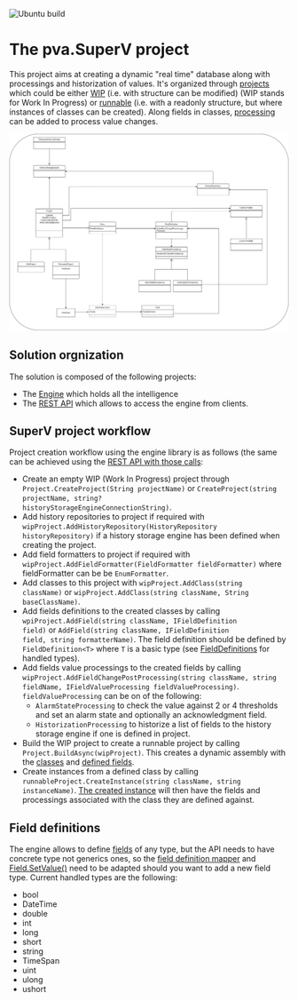 ![Ubuntu build](https://github.com/PVanack/pva.SuperV/actions/workflows/dotnet-ubuntu.yml/badge.svg?event=push)
# The pva.SuperV project
This project aims at creating a dynamic "real time" database along with processings and historization of values.
It's organized through [projects](/pva.SuperV.Engine/Project.cs)
which could be either [WIP](/pva.SuperV.Engine/WipProject.cs)
(i.e. with structure can be modified) (WIP stands for Work In Progress) or
[runnable](/pva.SuperV.Engine/RunnableProject.cs) (i.e. with a readonly
structure, but where instances of classes can be created).
Along fields in classes, [processing](/pva.SuperV.Engine/Processing/FieldValueProcessing.cs) can be added to process value changes.

![Structure diagram](/drawings/Structure.drawio.png)

## Solution orgnization
The solution is composed of the following projects:
- The [Engine](/pva.SuperV.Engine) which holds all the intelligence
- The [REST API](/pva.SuperV.Api) which allows to access the engine from clients.

## SuperV project workflow
Project creation workflow using the engine library is as follows (the same can be achieved using the [REST API with those calls](/pva.SuperV.Api/pva.SuperV.Api.http):
- Create an empty WIP (Work In Progress) project through <code>Project.CreateProject(String projectName)</code> or <code>CreateProject(string projectName, string? historyStorageEngineConnectionString)</code>.
- Add history repositories to project if required with <code>wipProject.AddHistoryRepository(HistoryRepository historyRepository)</code> if a history storage engine has been defined when creating the project.
- Add field formatters to project if required with <code>wipProject.AddFieldFormatter(FieldFormatter fieldFormatter)</code> where fieldFormatter can be be <code>EnumFormatter</code>.
- Add classes to this project with <code>wipProject.AddClass(string className)</code> or <code>wipProject.AddClass(string className, String baseClassName)</code>.
- Add fields definitions to the created classes by calling <code>wpiProject.AddField(string className, IFieldDefinition field)</code> or <code>AddField(string className, IFieldDefinition field, string formatterName)</code>. The field definition should be defined by <code>FieldDefinition\<T\></code> where <code>T</code> is a basic type (see [FieldDefinitions](#Field-definitions) for handled types).
- Add fields value processings to the created fields by calling <code>wipProject.AddFieldChangePostProcessing(string className, string fieldName, IFieldValueProcessing fieldValueProcessing)</code>. <code>fieldValueProcessing</code> can be on of the following:
	- <code>AlarmStateProcessing</code> to check the value against 2 or 4 thresholds and set an alarm state and optionally an acknowledgment field.
	- <code>HistorizationProcessing</code> to historize a list of fields to the history storage engine if one is defined in project.
- Build the WIP project to create a runnable project by calling <code>Project.BuildAsync(wipProject)</code>. This creates a dynamic assembly
with the [classes](/pva.SuperV.Engine/Class.cs)
and [defined fields](/pva.SuperV.Engine/FiedldDefinitions.cs).
- Create instances from a defined class by calling <code>runnableProject.CreateInstance(string className, string instanceName)</code>.
[The created instance](/pva.SuperV.Engine/Instance.cs) will then have the fields and processings associated with the class they are defined against.

## Field definitions
The engine allows to define [fields](/pva.SuperV.Engine/FiedldDefinitions.cs) of any type,
but the API needs to have concrete type not generics ones, so
the [field definition mapper](/pva.SuperV.Model/FieldDefinitions/FieldDefinitionMapper.cs) and
[Field.SetValue()](/pva.SuperV.Engine/Field.cs) need 
to be adapted should you want to add a new field type. Current handled types are the following:
- bool
- DateTime
- double
- int
- long
- short
- string
- TimeSpan
- uint
- ulong
- ushort
